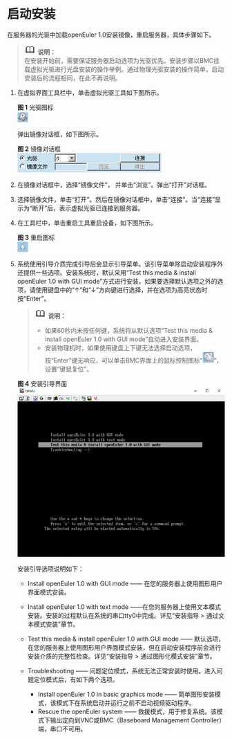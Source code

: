 # 启动安装<a name="ZH-CN_TOPIC_0220373207"></a>

在服务器的光驱中加载openEuler 1.0安装镜像，重启服务器，具体步骤如下。

>![](./public_sys-resources/icon-note.gif) **说明：**   
>在安装开始前，需要保证服务器启动选项为光驱优先。安装步骤以BMC挂载虚拟光驱进行光盘安装的操作举例。通过物理光驱安装的操作简单，启动安装后的流程相同，在此不再说明。  

1.  在虚拟界面工具栏中，单击虚拟光驱工具如下图所示。

    **图 1**  光驱图标<a name="zh-cn_topic_0151920806_f6ff7658b349942ea87f4521c0256c32e"></a>  
    ![](./figures/光驱图标.png "光驱图标")

    弹出镜像对话框，如下图所示。

    **图 2**  镜像对话框<a name="zh-cn_topic_0151920806_fb74fb37f86cd423aacf34bddedd6841a"></a>  
    ![](./figures/镜像对话框.png "镜像对话框")

2.  在镜像对话框中，选择“镜像文件”， 并单击“浏览”。弹出“打开”对话框。
3.  选择镜像文件，单击“打开”。然后在镜像对话框中，单击“连接”。当“连接”显示为“断开”后，表示虚拟光驱已连接到服务器。
4.  在工具栏中，单击重启工具重启设备，如下图所示。

    **图 3**  重启图标<a name="zh-cn_topic_0151920806_f0d1f4f5f96de47b48c64b3535b2b60d1"></a>  
    ![](./figures/重启图标.png "重启图标")

5.  系统使用引导介质完成引导后会显示引导菜单。该引导菜单除启动安装程序外还提供一些选项。安装系统时，默认采用“Test this media & install openEuler 1.0 with GUI mode”方式进行安装。如果要选择默认选项之外的选项，请使用键盘中的“↑”和“↓”方向键进行选择，并在选项为高亮状态时按“Enter”。

    >![](./public_sys-resources/icon-note.gif) **说明：**   
    >-   如果60秒内未按任何键，系统将从默认选项“Test this media & install openEuler 1.0 with GUI mode”自动进入安装界面。  
    >-   安装物理机时，如果使用键盘上下键无法选择启动选项，按“Enter”键无响应，可以单击BMC界面上的鼠标控制图标“![](./figures/zh-cn_image_0220373199.png)”，设置“键鼠复位”。  

    **图 4**  安装引导界面<a name="fig1601161484619"></a>  
    ![](./figures/安装引导界面.png "安装引导界面")

    安装引导选项说明如下：

    -   Install openEuler 1.0 with GUI mode —— 在您的服务器上使用图形用户界面模式安装。
    -   Install openEuler 1.0 with text mode ——在您的服务器上使用文本模式安装。安装的过程默认在系统的串口tty0中完成。详见“安装指导 \> 通过文本模式安装”章节。

    -   Test this media & install openEuler 1.0  with GUI mode ——  默认选项，在您的服务器上使用图形用户界面模式安装，但在启动安装程序前会进行安装介质的完整性检查。详见“安装指导 \> 通过图形化模式安装”章节。

    -   Troubleshooting —— 问题定位模式，系统无法正常安装时使用。进入问题定位模式后，有如下两个选项。
        -   Install openEuler 1.0 in basic graphics mode —— 简单图形安装模式，该模式下在系统启动并运行之前不启动视频驱动程序。
        -   Rescue the openEuler system —— 救援模式，用于修复系统。该模式下输出定向到VNC或BMC（Baseboard Management Controller）端，串口不可用。




